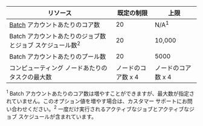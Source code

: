 リソース|既定の制限|上限
---|---|---
[Batch](../services/batch/) アカウントあたりのコア数|20|N/A<sup>1</sup>
Batch アカウントあたりのジョブ数とジョブ スケジュール数<sup>2</sup>|20|10,000
Batch アカウントあたりのプール数|20|5000
コンピューティング ノードあたりのタスクの最大数|ノードのコア数 x 4|ノードのコア数 x 4

<sup>1</sup> Batch アカウントあたりのコア数は増やすことができますが、最大数が指定されていません。このオプション値を増やす場合は、カスタマー サポートにお問い合わせください。<sup>2</sup> 一度だけ実行されるアクティブなジョブとアクティブなジョブ スケジュールが含まれています。

<!---HONumber=August15_HO7-->